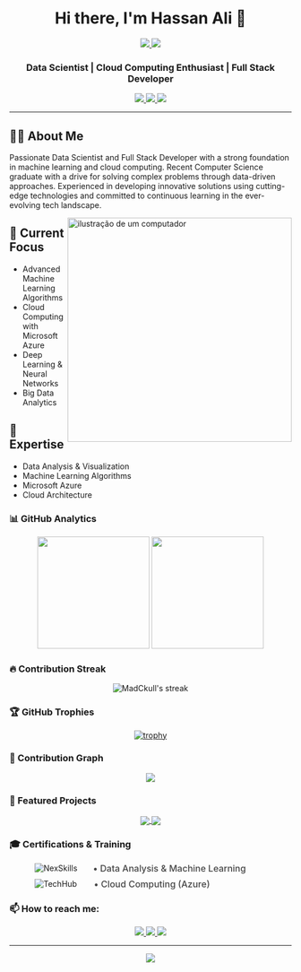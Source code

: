 <div align="center">
  
# Hi there, I'm Hassan Ali 👋

<p align="center">
  <a href="mailto:MadCkull@gmail.com">
    <img src="https://komarev.com/ghpvc/?username=MadCkull&label=Profile%20views&color=0e7434&style=flat" />
  </a>
  <a href="https://www.linkedin.com/in/your-profile/">
    <img src="https://img.shields.io/github/followers/MadCkull?label=Follow&style=social" />
  </a>
</p>

### Data Scientist | Cloud Computing Enthusiast | Full Stack Developer

<p align="center">
  <a href="mailto:MadCkull@gmail.com">
    <img src="https://img.shields.io/badge/-Gmail-D14836?style=flat&logo=gmail&logoColor=white" />
  </a>

  <a href="https://www.linkedin.com/in/your-profile/">
    <img src="https://img.shields.io/badge/-LinkedIn-0077B5?style=flat&logo=linkedin&logoColor=white" />
  </a>
  <a href="https://your-portfolio.com">
    <img src="https://img.shields.io/badge/-Portfolio-E4405F?style=flat&logo=About.me&logoColor=white" />
  </a>
</p>

---

</div>

## 👨‍💻 About Me

Passionate Data Scientist and Full Stack Developer with a strong foundation in machine learning and cloud computing. Recent Computer Science graduate with a drive for solving complex problems through data-driven approaches. Experienced in developing innovative solutions using cutting-edge technologies and committed to continuous learning in the ever-evolving tech landscape.

<img src="https://raw.githubusercontent.com/MicaelliMedeiros/micaellimedeiros/master/image/computer-illustration.png" alt="ilustração de um computador" min-width="400px" max-width="400px" width="400px" align="right">

## 🔭 Current Focus

- Advanced Machine Learning Algorithms
- Cloud Computing with Microsoft Azure
- Deep Learning & Neural Networks
- Big Data Analytics

## 🎯 Expertise

- Data Analysis & Visualization
- Machine Learning Algorithms
- Microsoft Azure
- Cloud Architecture

### 📊 GitHub Analytics

<div align="center">
  <img height="200em" src="https://github-readme-stats.vercel.app/api?username=MadCkull&show=reviews&show_icons=true&theme=tokyonight&include_all_commits=true&count_private=true"/>
  <img height="200em" src="https://github-readme-stats.vercel.app/api/top-langs/?username=MadCkull&layout=compact&langs_count=8&theme=tokyonight"/>
</div>

### 🔥 Contribution Streak

<div align="center">
  <img src="https://github-readme-streak-stats.herokuapp.com/?user=MadCkull&theme=tokyonight" alt="MadCkull's streak"/>
</div>

### 🏆 GitHub Trophies

<div align="center">

[![trophy](https://github-profile-trophy.vercel.app/?username=MadCkull&theme=darkhub&no-frame=true&row=1&column=7)](https://github.com/ryo-ma/github-profile-trophy)

</div>

### 🐍 Contribution Graph

<div align="center">
  <img src="https://github.com/MadCkull/MadCkull/blob/output/github-contribution-grid-snake.svg" />
</div>

### 📌 Featured Projects

<div align="center">
  <a href="https://github.com/MadCkull/MadEye">
    <img align="center" src="https://github-readme-stats.vercel.app/api/pin/?username=MadCkull&repo=MadEye&theme=tokyonight" />
  </a>
  <a href="https://github.com/MadCkull/WSAppBak">
    <img align="center" src="https://github-readme-stats.vercel.app/api/pin/?username=MadCkull&repo=WSAppBak&theme=tokyonight" />
  </a>
</div>

### 🎓 Certifications & Training

<div align="center" style="display: flex; align-items: center; gap: 28px; margin: 8px 45px;">
  <img src="https://img.shields.io/badge/NexSkills-FF6B6B?style=flat&logo=data:image/svg+xml;base64,YOUR_LOGO&logoWidth=20" alt="NexSkills"/>
  <span style="font-size: 16px; font-weight: 500; color: #444;">• Data Analysis & Machine Learning</span>
</div>

<div align="center" style="display: flex; align-items: center; gap: 30px; margin: 8px 45px;">
  <img src="https://img.shields.io/badge/TechHub-FFB266?style=flat&logo=data:image/svg+xml;base64,YOUR_LOGO&logoWidth=20" alt="TechHub"/>
  <span style="font-size: 16px; font-weight: 500; color: #444;">• Cloud Computing (Azure)</span>
</div>

### 📫 How to reach me:

<div align="center">
  <a href="https://discord.gg/your-discord">
    <img src="https://img.shields.io/badge/Discord-7289DA?style=flat&logo=discord&logoColor=white" />
  </a>
  <a href="https://twitter.com/your-twitter">
    <img src="https://img.shields.io/badge/Twitter-1DA1F2?style=flat&logo=twitter&logoColor=white" />
  </a>
  <a href="https://github.com/MadCkull">
    <img src="https://img.shields.io/badge/GitHub-100000?style=flat&logo=github&logoColor=white" />
  </a>
</div>

---

<div align="center">
  <img src="https://quotes-github-readme.vercel.app/api?type=horizontal&theme=tokyonight" />
</div>
